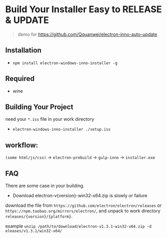 # Build Your Installer Easy to RELEASE & UPDATE

> demo for https://github.com/Qquanwei/electron-inno-auto-update

## Installation

* `npm install electron-windows-inno-installer -g`


## Required

* wine

## Building Your Project

need your `*.iss` file in your work directory

* `electron-windows-inno-installer ./setup.iss`



## workflow:

`(some html/js/css)` -> `electron-prebuild`  -> `gulp-inno` -> `installer.exe`


## FAQ

  There are some case in your building.

* Download electron-v{version}-win32-x64.zip is slowly or failure

download the file from `https://github.com/electron/electron/releases` or `https://npm.taobao.org/mirrors/electron/`, and unpack to work directory `releases/{version}/{platform}`.

example `unzip /path/to/download/electron-v1.3.1-win32-x64.zip -d eleases/v1.3.1/win32-x64/`

